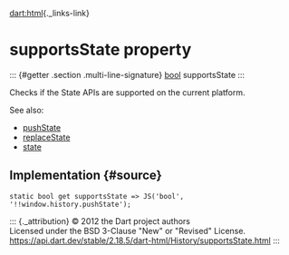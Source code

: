 [dart:html](../../dart-html/dart-html-library){._links-link}

supportsState property
======================

::: {#getter .section .multi-line-signature}
[bool](../../dart-core/bool-class) supportsState
:::

Checks if the State APIs are supported on the current platform.

See also:

-   [pushState](pushstate)
-   [replaceState](replacestate)
-   [state](state)

Implementation {#source}
--------------

``` {.language-dart data-language="dart"}
static bool get supportsState => JS('bool', '!!window.history.pushState');
```

::: {._attribution}
© 2012 the Dart project authors\
Licensed under the BSD 3-Clause \"New\" or \"Revised\" License.\
<https://api.dart.dev/stable/2.18.5/dart-html/History/supportsState.html>
:::

